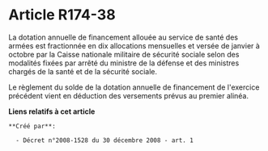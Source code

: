 # Article R174-38

La dotation annuelle de financement allouée au service de santé des armées est fractionnée en dix allocations mensuelles et
versée de janvier à octobre par la Caisse nationale militaire de sécurité sociale selon des modalités fixées par arrêté du
ministre de la défense et des ministres chargés de la santé et de la sécurité sociale. 

Le règlement du solde de la dotation annuelle de financement de l'exercice précédent vient en déduction des versements prévus
au premier alinéa.

**Liens relatifs à cet article**

	**Créé par**:

	  - Décret n°2008-1528 du 30 décembre 2008 - art. 1
